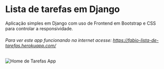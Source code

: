 # Lista de tarefas em Django
Aplicação simples em Django com uso de Frontend em Bootstrap e CSS para controlar a responsividade.

###### Para ver este app funcionando na internet acesse: https://fabio-lista-de-tarefas.herokuapp.com/
![Home de Tarefas App](https://i.imgur.com/Qo1hQzo.png)